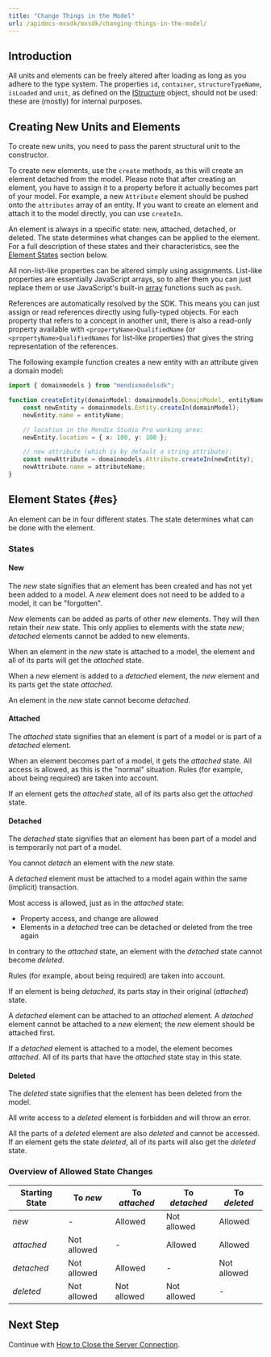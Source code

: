 ```yaml
---
title: "Change Things in the Model"
url: /apidocs-mxsdk/mxsdk/changing-things-in-the-model/
---
```


## Introduction

All units and elements can be freely altered after loading as long as you adhere to the type system. The properties `id`, `container`, `structureTypeName`, `isLoaded` and `unit`, as defined on the [IStructure](https://apidocs.rnd.mendix.com/modelsdk/latest/interfaces/istructure.html) object, should not be used: these are (mostly) for internal purposes.

## Creating New Units and Elements

To create new units, you need to pass the parent structural unit to the constructor.

To create new elements, use the `create` methods, as this will create an element detached from the model. Please note that after creating an element, you have to assign it to a property before it actually becomes part of your model. For example, a new `Attribute` element should be pushed onto the `attributes` array of an entity. If you want to create an element and attach it to the model directly, you can use `createIn`.

An element is always in a specific state: new, attached, detached, or deleted. The state determines what changes can be applied to the element. For a full description of these states and their characteristics, see the [Element States](#es) section below.

All non-list-like properties can be altered simply using assignments. List-like properties are essentially JavaScript arrays, so to alter them you can just replace them or use JavaScript's built-in [array](https://developer.mozilla.org/en-US/docs/Web/JavaScript/Reference/Global_Objects/Array) functions such as `push`.

References are automatically resolved by the SDK. This means you can just assign or read references directly using fully-typed objects. For each property that refers to a concept in another unit, there is also a read-only property available with `<propertyName>QualifiedName` (or `<propertyName>QualifiedNames` for list-like properties) that gives the string representation of the references.

The following example function creates a new entity with an attribute given a domain model:

```typescript
import { domainmodels } from "mendixmodelsdk";

function createEntity(domainModel: domainmodels.DomainModel, entityName: string, attributeName: string) {
    const newEntity = domainmodels.Entity.createIn(domainModel);
    newEntity.name = entityName;

    // location in the Mendix Studio Pro working area:
    newEntity.location = { x: 100, y: 100 };

    // new attribute (which is by default a string attribute):
    const newAttribute = domainmodels.Attribute.createIn(newEntity);
    newAttribute.name = attributeName;
}
```

## Element States {#es}

An element can be in four different states. The state determines what can be done with the element.

### States

#### New

The *new* state signifies that an element has been created and has not yet been added to a model. A *new* element does not need to be added to a model, it can be "forgotten".

*New* elements can be added as parts of other *new* elements. They will then retain their *new* state. This only applies to elements with
the state *new*; *detached* elements cannot be added to new elements.

When an element in the *new* state is attached to a model, the element and all of its parts will get the *attached* state.

When a *new* element is added to a *detached* element, the *new* element and its parts get the state *attached*.

An element in the *new* state cannot become *detached*.

#### Attached

The *attached* state signifies that an element is part of a model or is part of a *detached* element.

When an element becomes part of a model, it gets the *attached* state. All access is allowed, as this is the "normal" situation. Rules (for example, about being required) are taken into account.

If an element gets the *attached* state, all of its parts also get the *attached* state.

#### Detached

The *detached* state signifies that an element has been part of a model and is temporarily not part of a model.

You cannot *detach* an element with the *new* state.

A *detached* element must be attached to a model again within the same (implicit) transaction.

Most access is allowed, just as in the *attached* state:

* Property access, and change are allowed
* Elements in a *detached* tree can be detached or deleted from the tree again

In contrary to the *attached* state, an element with the *detached* state cannot become *deleted*.

Rules (for example, about being required) are taken into account.

If an element is being *detached*, its parts stay in their original (*attached*) state.

A *detached* element can be attached to an *attached* element. A *detached* element cannot be attached to a *new* element; the *new* element should be attached first.

If a *detached* element is attached to a model, the element becomes *attached*. All of its parts that have the *attached* state stay in this state.

#### Deleted

The *deleted* state signifies that the element has been deleted from the model.

All write access to a *deleted* element is forbidden and will throw an error.

All the parts of a *deleted* element are also *deleted* and cannot be accessed. If an element gets the state *deleted*, all of its parts will also get the *deleted* state.

### Overview of Allowed State Changes

| Starting State | To *new*    | To *attached* | To *detached* | To *deleted* |
| -------------- | ----------- | ------------- | ------------- | ------------ |
| *new*          | -           | Allowed       | Not allowed   | Allowed      |
| *attached*     | Not allowed | -             | Allowed       | Allowed      |
| *detached*     | Not allowed | Allowed       | -             | Not allowed  |
| *deleted*      | Not allowed | Not allowed   | Not allowed   | -            |

## Next Step

Continue with [How to Close the Server Connection](/apidocs-mxsdk/mxsdk/closing-the-server-connection/).
